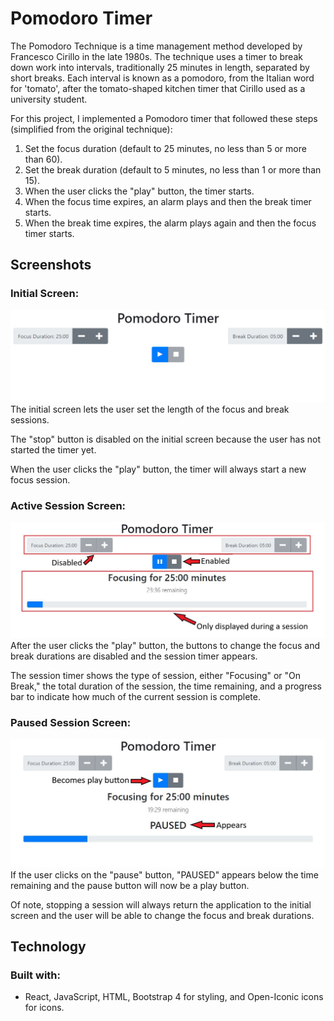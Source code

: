 # Pomodoro Timer
The Pomodoro Technique is a time management method developed by Francesco Cirillo in the late 1980s.
The technique uses a timer to break down work into intervals, traditionally 25 minutes in length, separated by short breaks. 
Each interval is known as a pomodoro, from the Italian word for 'tomato', after the tomato-shaped kitchen timer that Cirillo used as a university student.

For this project, I implemented a Pomodoro timer that followed these steps (simplified from the original technique):

1. Set the focus duration (default to 25 minutes, no less than 5 or more than 60).
2. Set the break duration (default to 5 minutes, no less than 1 or more than 15).
3. When the user clicks the "play" button, the timer starts.
4. When the focus time expires, an alarm plays and then the break timer starts.
5. When the break time expires, the alarm plays again and then the focus timer starts.

## Screenshots
### Initial Screen:
![initial screen](/screenshots/starting-screen.jpg)
The initial screen lets the user set the length of the focus and break sessions.

The "stop" button is disabled on the initial screen because the user has not started the timer yet.

When the user clicks the "play" button, the timer will always start a new focus session.

### Active Session Screen:
![active session screen](/screenshots/active-session.jpg)
After the user clicks the "play" button, the buttons to change the focus and break durations are disabled and the session timer appears.

The session timer shows the type of session, either "Focusing" or "On Break," the total duration of the session, the time remaining, and a progress bar to indicate how much of the current session is complete.

### Paused Session Screen:
![paused session screen](/screenshots/paused-session.jpg)
If the user clicks on the "pause" button, "PAUSED" appears below the time remaining and the pause button will now be a play button.

Of note, stopping a session will always return the application to the initial screen and the user will be able to change the focus and break durations.

## Technology
### Built with:
- React, JavaScript, HTML, Bootstrap 4 for styling, and Open-Iconic icons for icons.
